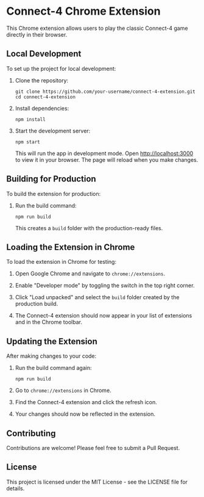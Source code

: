 # Connect-4 Chrome Extension

This Chrome extension allows users to play the classic Connect-4 game directly in their browser.

## Local Development

To set up the project for local development:

1. Clone the repository:

   ```
   git clone https://github.com/your-username/connect-4-extension.git
   cd connect-4-extension
   ```

2. Install dependencies:

   ```
   npm install
   ```

3. Start the development server:

   ```
   npm start
   ```

   This will run the app in development mode. Open [http://localhost:3000](http://localhost:3000) to view it in your browser. The page will reload when you make changes.

## Building for Production

To build the extension for production:

1. Run the build command:

   ```
   npm run build
   ```

   This creates a `build` folder with the production-ready files.

## Loading the Extension in Chrome

To load the extension in Chrome for testing:

1. Open Google Chrome and navigate to `chrome://extensions`.

2. Enable "Developer mode" by toggling the switch in the top right corner.

3. Click "Load unpacked" and select the `build` folder created by the production build.

4. The Connect-4 extension should now appear in your list of extensions and in the Chrome toolbar.

## Updating the Extension

After making changes to your code:

1. Run the build command again:

   ```
   npm run build
   ```

2. Go to `chrome://extensions` in Chrome.

3. Find the Connect-4 extension and click the refresh icon.

4. Your changes should now be reflected in the extension.

## Contributing

Contributions are welcome! Please feel free to submit a Pull Request.

## License

This project is licensed under the MIT License - see the LICENSE file for details.
